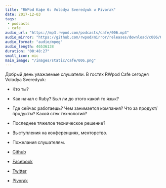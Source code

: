 ```yaml
---
title: "RWPod Кафе 6: Volodya Sveredyuk и Pivorak"
date: 2017-12-03
tags:
 - podcasts
 - cafe
audio_url: "https://mp3.rwpod.com/podcasts/cafe/006.mp3"
audio_mirror: "https://github.com/rwpod/mirror/releases/download/c006/006.mp3"
audio_format: "audio/mpeg"
audio_length: 46536138
duration: "00:48:27"
small_icon: mic
main_image: "/images/static/cafe/006.png"
---
```


Добрый день уважаемые слушатели. В гостях RWpod Cafe сегодня Volodya Sveredyuk:

 - Кто ты?
 - Как начал с Ruby? Был ли до этого какой то язык?
 - Где сейчас работаешь? Чем занимается компания? Что за продукт/продукты? Какой стек технологий?
 - Последнее тяжелое техническое решение?
 - Выступления на конференциях, менторство.
 - Пожелания слушателям.

 - [Github](https://github.com/sveredyuk)
 - [Facebook](https://www.facebook.com/sveredyuk)
 - [Twitter](https://twitter.com/sveredyuk)
 - [Pivorak](https://pivorak.com/)

<!--more-->

